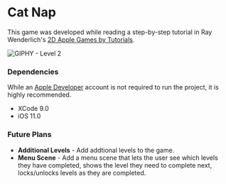 # Cat Nap
This game was developed while reading a step-by-step tutorial in Ray Wenderlich's [2D Apple Games by Tutorials](https://store.raywenderlich.com/products/2d-apple-games-by-tutorials).

![GIPHY - Level 2](https://media.giphy.com/media/14SFz7phdkgHDIMHlJ/giphy.gif)

### Dependencies

While an [Apple Developer](https://developer.apple.com/) account is not required to run the project, it is highly recommended.

+ XCode 9.0
+ iOS 11.0

### Future Plans

- **Additional Levels** - Add addtional levels to the game.
- **Menu Scene** - Add a menu scene that lets the user see which levels they have completed, shows the level they need to complete next, locks/unlocks levels as they are completed.
